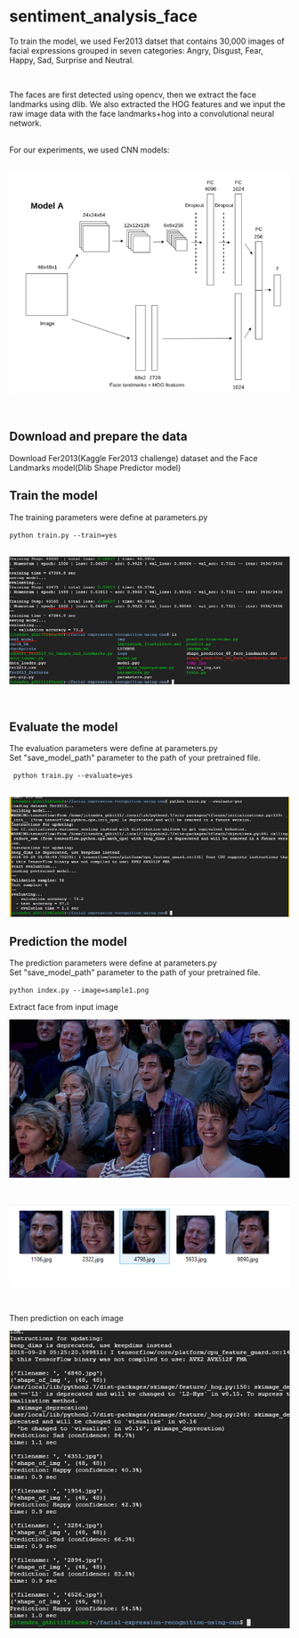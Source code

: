 # sentiment_analysis_face

<p>
To train the model, we used Fer2013 datset that contains 30,000 images of facial expressions grouped in seven categories: Angry, Disgust, Fear, Happy, Sad, Surprise and Neutral.
</p>
<br>
<p>
The faces are first detected using opencv, then we extract the face landmarks using dlib. We also extracted the HOG features and we input the raw image data with the face landmarks+hog into a convolutional neural network.
</p>
<br>
For our experiments, we used  CNN models:
<br><br>

![model_architecture](CNN_models.png)

<br>

## Download and prepare the data
<p>
Download Fer2013(Kaggle Fer2013 challenge) dataset and the Face Landmarks model(Dlib Shape Predictor model)
</p>

## Train the model
<p>
The training parameters were define at parameters.py
</p>
<code>python train.py --train=yes</code>
<br>
<br>

![training](training.jpeg)

<br>

## Evaluate the model
<p>
The evaluation parameters were define at parameters.py<br>
Set "save_model_path" parameter to the path of your pretrained file.
</p>
<code> python train.py --evaluate=yes </code>
<br>
<br>

![evaluate](evaluation.jpeg)


## Prediction the model
<p>
The prediction parameters were define at parameters.py<br>
Set "save_model_path" parameter to the path of your pretrained file.
</p>
<code>python index.py --image=sample1.png</code>
<br>
<p>Extract face from input image </p>

![input](sample2.png)

<br>

![extracted](extract_sample.PNG)

<br>
<p>Then prediction on each image </p>

![predition](preditions.jpeg)

<br>






